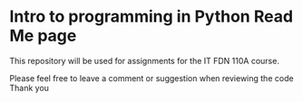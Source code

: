 # Intro to programming in Python Read Me page
This repository will be used for assignments for the IT FDN 110A course.

Please feel free to leave a comment or suggestion when reviewing the code
Thank you
